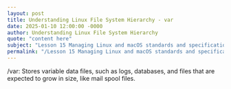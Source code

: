 ```yaml
---
layout: post
title: Understanding Linux File System Hierarchy - var
date: 2025-01-10 12:00:00 -0000
author: Understanding Linux File System Hierarchy
quote: "content here"
subject: "Lesson 15 Managing Linux and macOS standards and specifications"
permalink: "/Lesson 15 Managing Linux and macOS standards and specifications/Understanding Linux File System Hierarchy/Understanding Linux File System Hierarchy - var"
---
```


/var: Stores variable data files, such as logs, databases, and files that are expected to grow in size, like mail spool files.
